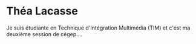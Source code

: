 # Théa Lacasse

Je suis étudiante en Technique d'Intégration Multimédia (TIM) et c'est ma deuxième session de cégep....
